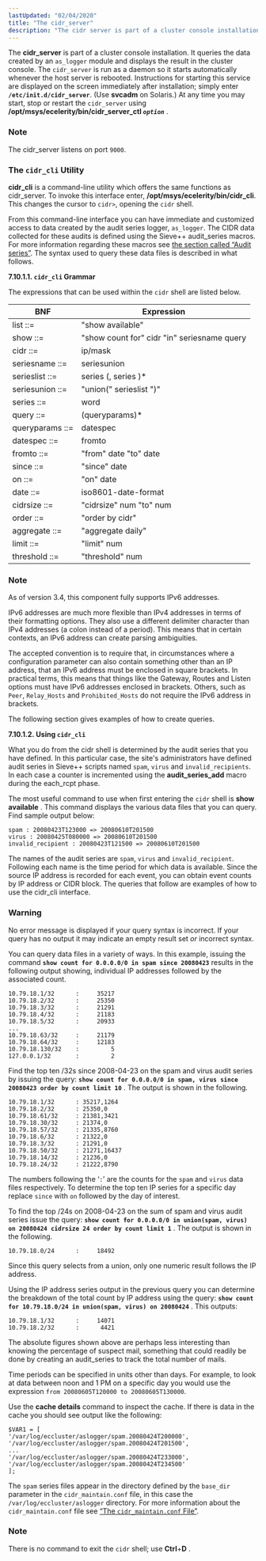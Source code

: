 ```yaml
---
lastUpdated: "02/04/2020"
title: "The cidr_server"
description: "The cidr server is part of a cluster console installation It queries the data created by an as logger module and displays the result in the cluster console The cidr server is run as a daemon so it starts automatically whenever the host server is rebooted Instructions for starting this..."
---
```


The **cidr_server** is part of a cluster console installation. It queries the data created by an `as_logger` module and displays the result in the cluster console. The `cidr_server` is run as a daemon so it starts automatically whenever the host server is rebooted. Instructions for starting this service are displayed on the screen immediately after installation; simply enter **`/etc/init.d/cidr_server`**. (Use **svcadm** on Solaris.) At any time you may start, stop or restart the `cidr_server` using **/opt/msys/ecelerity/bin/cidr_server_ctl *`option`***           .

### Note

The cidr_server listens on port `9000`.

### <a name="cluster.cidr_cli"></a> The `cidr_cli` Utility

**cidr_cli** is a command-line utility which offers the same functions as cidr_server. To invoke this interface enter, **/opt/msys/ecelerity/bin/cidr_cli**. This changes the cursor to `cidr>`, opening the `cidr` shell.

From this command-line interface you can have immediate and customized access to data created by the audit series logger, `as_logger`. The CIDR data collected for these audits is defined using the Sieve++ audit_series macros. For more information regarding these macros see [the section called “Audit series”](/momentum/3/3-reference/sieve-ecaddons#sieve.ectypes_audit_series). The syntax used to query these data files is described in what follows.

**<a name="cluster.cidr_cli.grammar"></a> 7.10.1.1. `cidr_cli` Grammar**

The expressions that can be used within the `cidr` shell are listed below.

<a name="cluster.cidr_cli.table"></a> 


| BNF | Expression |
| --- | --- |
| list ::= | "show available" |
| show ::= | "show count for" cidr "in" seriesname query |
| cidr ::= | ip/mask |
| seriesname ::= | seriesunion | serieslist |
| serieslist ::= | series (, series )* |
| seriesunion ::= | "union(" serieslist ")" |
| series ::= | word |
| query ::= | (queryparams)* |
| queryparams ::= | datespec | cidrsize | order | aggregate | limit | threshold |
| datespec ::= | fromto | on | since |
| fromto ::= | "from" date "to" date |
| since ::= | "since" date |
| on ::= | "on" date |
| date ::= | iso8601-date-format |
| cidrsize ::= | "cidrsize" num "to" num | "cidrsize" num |
| order ::= | "order by cidr" | "order by count" |
| aggregate ::= | "aggregate daily" | "aggregate" |
| limit ::= | "limit" num |
| threshold ::= | "threshold" num |

### Note

As of version 3.4, this component fully supports IPv6 addresses.

IPv6 addresses are much more flexible than IPv4 addresses in terms of their formatting options. They also use a different delimiter character than IPv4 addresses (a colon instead of a period). This means that in certain contexts, an IPv6 address can create parsing ambiguities.

The accepted convention is to require that, in circumstances where a configuration parameter can also contain something other than an IP address, that an IPv6 address must be enclosed in square brackets. In practical terms, this means that things like the Gateway, Routes and Listen options must have IPv6 addresses enclosed in brackets. Others, such as `Peer`, `Relay_Hosts` and `Prohibited_Hosts` do not require the IPv6 address in brackets.

The following section gives examples of how to create queries.

**<a name="cluster.cidr_cli.using"></a> 7.10.1.2. Using `cidr_cli`**

What you do from the cidr shell is determined by the audit series that you have defined. In this particular case, the site's administrators have defined audit series in Sieve++ scripts named `spam`, `virus` and `invalid_recipients`. In each case a counter is incremented using the **audit_series_add** macro during the each_rcpt phase.

The most useful command to use when first entering the `cidr` shell is **show available** . This command displays the various data files that you can query. Find sample output below:

```
spam : 20080423T123000 => 20080610T201500
virus : 20080425T080000 => 20080610T201500
invalid_recipient : 20080423T121500 => 20080610T201500
```

The names of the audit series are `spam`, `virus` and `invalid_recipient`. Following each name is the time period for which data is available. Since the source IP address is recorded for each event, you can obtain event counts by IP address or CIDR block. The queries that follow are examples of how to use the cidr_cli interface.

### Warning

No error message is displayed if your query syntax is incorrect. If your query has no output it may indicate an empty result set *or* incorrect syntax.

You can query data files in a variety of ways. In this example, issuing the command **`show count for 0.0.0.0/0 in spam since 20080423`**                                             results in the following output showing, individual IP addresses followed by the associated count.

```
10.79.18.1/32      :     35217
10.79.18.2/32      :     25350
10.79.18.3/32      :     21291
10.79.18.4/32      :     21183
10.79.18.5/32      :     20933
...
10.79.18.63/32     :     21179
10.79.18.64/32     :     12183
10.79.18.130/32    :         5
127.0.0.1/32       :         2
```

Find the top ten /32s since 2008-04-23 on the spam and virus audit series by issuing the query: **`show count for 0.0.0.0/0 in spam, virus since 20080423 order by count limit 10`**                                                                           . The output is shown in the following.

```
10.79.18.1/32      : 35217,1264
10.79.18.2/32      : 25350,0
10.79.18.61/32     : 21381,3421
10.79.18.30/32     : 21374,0
10.79.18.57/32     : 21335,8760
10.79.18.6/32      : 21322,0
10.79.18.3/32      : 21291,0
10.79.18.50/32     : 21271,16437
10.79.18.14/32     : 21236,0
10.79.18.24/32     : 21222,8790
```

The numbers following the ‘`:`’ are the counts for the `spam` and `virus` data files respectively. To determine the top ten IP series for a specific day replace `since` with `on` followed by the day of interest.

To find the top /24s on 2008-04-23 on the sum of spam and virus audit series issue the query: **`show count for 0.0.0.0/0 in union(spam, virus) on 20080424 cidrsize 24 order by count limit 1`**                                                                                          . The output is shown in the following.

`10.79.18.0/24      :     18492`

Since this query selects from a union, only one numeric result follows the IP address.

Using the IP address series output in the previous query you can determine the breakdown of the total count by IP address using the query: **`show count for 10.79.18.0/24 in union(spam, virus) on 20080424`**                                                           . This outputs:

```
10.79.18.1/32      :     14071
10.79.18.2/32      :      4421
```

The absolute figures shown above are perhaps less interesting than knowing the percentage of suspect mail, something that could readily be done by creating an audit_series to track the total number of mails.

Time periods can be specified in units other than days. For example, to look at data between noon and 1 PM on a specific day you would use the expression `from 20080605T120000 to 20080605T130000`.

Use the **cache details**         command to inspect the cache. If there is data in the cache you should see output like the following:

```
$VAR1 = [
'/var/log/eccluster/aslogger/spam.20080424T200000',
'/var/log/eccluster/aslogger/spam.20080424T201500',
...
'/var/log/eccluster/aslogger/spam.20080424T233000',
'/var/log/eccluster/aslogger/spam.20080424T234500'
];
```

The `spam` series files appear in the directory defined by the `base_dir` parameter in the `cidr_maintain.conf` file, in this case the `/var/log/eccluster/aslogger` directory. For more information about the `cidr_maintain.conf` file see [“The `cidr_maintain.conf` File”](/momentum/3/3-reference/3-reference-modules-as-logger#module.as_logger.cidr_maintain.conf).

### Note

There is no command to exit the `cidr` shell; use **Ctrl**+**D** .